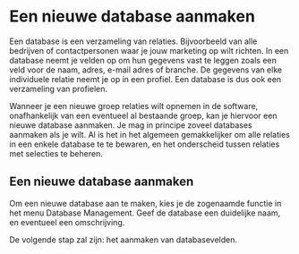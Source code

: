 Een nieuwe database aanmaken
============================

Een database is een verzameling van relaties. Bijvoorbeeld van alle
bedrijven of contactpersonen waar je jouw marketing op wilt richten. In
een database neemt je velden op om hun gegevens vast te leggen zoals een
veld voor de naam, adres, e-mail adres of branche. De gegevens van elke
individuele relatie neemt je op in een profiel. Een database is dus ook
een verzameling van profielen.

Wanneer je een nieuwe groep relaties wilt opnemen in de software,
onafhankelijk van een eventueel al bestaande groep, kan je hiervoor een
nieuwe database aanmaken. Je mag in principe zoveel databases aanmaken
als je wilt. Al is het in het algemeen gemakkelijker om alle relaties in
een enkele database te te bewaren, en het onderscheid tussen relaties
met selecties te beheren.

Een nieuwe database aanmaken
----------------------------

Om een nieuwe database aan te maken, kies je de zogenaamde functie in
het menu Database Management. Geef de database een duidelijke naam, en
eventueel een omschrijving.

De volgende stap zal zijn: het aanmaken van databasevelden.
